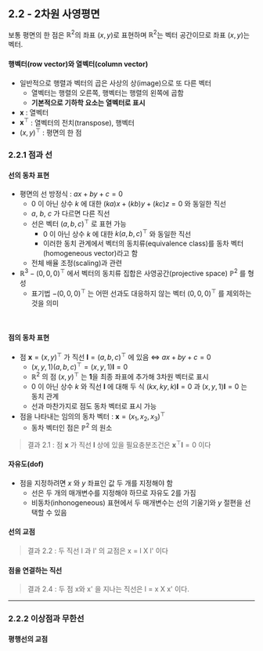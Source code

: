 ## 2.2 - 2차원 사영평면
보통 평면의 한 점은 $\mathbb{R}^{2}$의 좌표 $(x, y)$로 표현하며 $\mathbb{R}^{2}$는 벡터 공간이므로 좌표 $(x, y)$는 벡터.<br>

#### 행벡터(row vector)와 열벡터(column vector)
- 일반적으로 행렬과 벡터의 곱은 사상의 상(image)으로 또 다른 벡터
    - 열벡터는 행렬의 오른쪽, 행벡터는 행렬의 왼쪽에 곱함
    - **기본적으로 기하학 요소는 열벡터로 표시**
- $\mathbf{x}$ : 열벡터
- $\mathbf{x}^{\top}$ : 열벡터의 전치(transpose), 행벡터
- ${(x,y)}^{\top}$ : 평면의 한 점

### 2.2.1 점과 선
#### 선의 동차 표현
- 평면의 선 방정식 : $ax + by + c = 0$<br>
    - ${0}$ 이 아닌 상수 $k$ 에 대한 ${(ka)x + (kb)y + (kc)z = 0}$ 와 동일한 직선
    - $a$, $b$, $c$ 가 다르면 다른 직선
    - 선은 벡터 ${(a, b, c)^{\top}}$ 로 표현 가능
        - ${0}$ 이 아닌 상수 $k$ 에 대한 ${k(a, b, c)^{\top}}$ 와 동일한 직선
        - 이러한 동치 관계에서 벡터의 동치류(equivalence class)를 동차 벡터(homogeneous vector)라고 함
    - 전체 배율 조정(scaling)과 관련
- $\mathbb{R}^{3} - (0, 0, 0)^{\top}$ 에서 벡터의 동치류 집합은 사영공간(projective space) $\mathbb{P}^{2}$ 를 형성
    - 표기법 $- (0, 0, 0)^{\top}$ 는 어떤 선과도 대응하지 않는 벡터 $(0, 0, 0)^{\top}$ 를 제외하는 것을 의미
<br>

#### 점의 동차 표현
- 점 $\mathbf{x} = {(x, y)^{\top}}$ 가 직선 ${\mathbf{l} = {(a, b, c)}^{\top}}$ 에 있음 ${\Leftrightarrow}$ ${ax + by + c = 0}$
    - ${{(x, y, 1)}{(a, b, c)}^{\top}} = {(x, y, 1){\mathbf{l}} = 0}$
    - $\mathbb{R}^{2}$ 의 점 ${(x, y)^{\top}}$ 는 **1**을 최종 좌표에 추가해 3차원 벡터로 표시
    - ${0}$ 이 아닌 상수 $k$ 와 직선 ${\mathbf{l}}$ 에 대해 두 식 ${{(kx, ky, k)}{\mathbf{l}} = 0}$ 과  ${{(x, y, 1)}{\mathbf{l}} = 0}$ 는 동치 관계
    - 선과 마찬가지로 점도 동차 벡터로 표시 가능
- 점을 나타내는 임의의 동차 벡터 : $\mathbf{x} = {(x_1, x_2, x_3)^{\top}}$
    - 동차 벡터인 점은 $\mathbb{P}^{2}$ 의 원소

> 결과 2.1 : 점 $\mathbf{x}$ 가 직선 $\mathbf{l}$ 상에 있을 필요충분조건은 $\mathbf{x}^{\top}\mathbf{l} = 0$ 이다

#### 자유도(dof)
- 점을 지정하려면 $x$ 와 $y$ 좌표인 값 두 개를 지정해야 함
    - 선은 두 개의 매개변수를 지정해야 하므로 자유도 2를 가짐
    - 비동차(inhonogeneous) 표현에서 두 매개변수는 선의 기울기와 $y$ 절편을 선택할 수 있음


#### 선의 교점
> 결과 2.2 : 두 직선 l 과 l' 의 교점은 x = l X l' 이다

#### 점을 연결하는 직선
> 결과 2.4 : 두 점 x와 x' 을 지나는 직선은 l = x X x' 이다.

<hr>

### 2.2.2 이상점과 무한선
#### 평행선의 교점